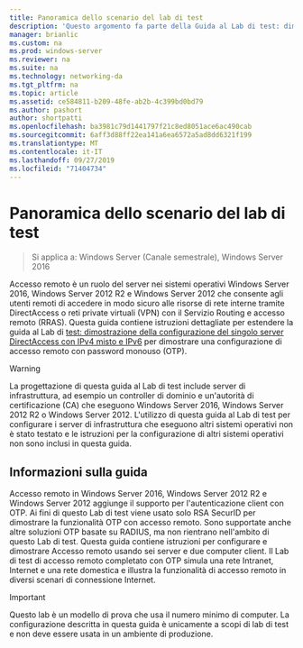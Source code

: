 ```yaml
---
title: Panoramica dello scenario del lab di test
description: 'Questo argomento fa parte della Guida al Lab di test: dimostrazione di DirectAccess con autenticazione OTP e RSA SecurID per Windows Server 2016'
manager: brianlic
ms.custom: na
ms.prod: windows-server
ms.reviewer: na
ms.suite: na
ms.technology: networking-da
ms.tgt_pltfrm: na
ms.topic: article
ms.assetid: ce584811-b209-48fe-ab2b-4c399bd0bd79
ms.author: pashort
author: shortpatti
ms.openlocfilehash: ba3981c79d1441797f21c8ed8051ace6ac490cab
ms.sourcegitcommit: 6aff3d88ff22ea141a6ea6572a5ad8dd6321f199
ms.translationtype: MT
ms.contentlocale: it-IT
ms.lasthandoff: 09/27/2019
ms.locfileid: "71404734"
---
```

# <a name="overview-of-the-test-lab-scenario"></a>Panoramica dello scenario del lab di test

>Si applica a: Windows Server (Canale semestrale), Windows Server 2016

Accesso remoto è un ruolo del server nei sistemi operativi Windows Server 2016, Windows Server 2012 R2 e Windows Server 2012 che consente agli utenti remoti di accedere in modo sicuro alle risorse di rete interne tramite DirectAccess o reti private virtuali (VPN) con il Servizio Routing e accesso remoto (RRAS). Questa guida contiene istruzioni dettagliate per estendere la guida al Lab di [test: dimostrazione della configurazione del singolo server DirectAccess con IPv4 misto e IPv6](https://go.microsoft.com/fwlink/p/?LinkId=237004) per dimostrare una configurazione di accesso remoto con password monouso (OTP).  
  
> [!WARNING]  
> La progettazione di questa guida al Lab di test include server di infrastruttura, ad esempio un controller di dominio e un'autorità di certificazione (CA) che eseguono Windows Server 2016, Windows Server 2012 R2 o Windows Server 2012. L'utilizzo di questa guida al Lab di test per configurare i server di infrastruttura che eseguono altri sistemi operativi non è stato testato e le istruzioni per la configurazione di altri sistemi operativi non sono inclusi in questa guida.  
  
## <a name="about-this-guide"></a>Informazioni sulla guida  
Accesso remoto in Windows Server 2016, Windows Server 2012 R2 e Windows Server 2012 aggiunge il supporto per l'autenticazione client con OTP. Ai fini di questo Lab di test viene usato solo RSA SecurID per dimostrare la funzionalità OTP con accesso remoto. Sono supportate anche altre soluzioni OTP basate su RADIUS, ma non rientrano nell'ambito di questo Lab di test. Questa guida contiene istruzioni per configurare e dimostrare Accesso remoto usando sei server e due computer client. Il Lab di test di accesso remoto completato con OTP simula una rete Intranet, Internet e una rete domestica e illustra la funzionalità di accesso remoto in diversi scenari di connessione Internet.  
  
> [!IMPORTANT]  
> Questo lab è un modello di prova che usa il numero minimo di computer. La configurazione descritta in questa guida è unicamente a scopi di lab di test e non deve essere usata in un ambiente di produzione.  
  


